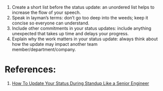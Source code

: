 
1. Create a short list before the status update: an unordered list helps to increase the flow of your speech.
2. Speak in layman’s terms: don’t go too deep into the weeds; keep it concise so everyone can understand.
3. Include other commitments in your status updates: include anything unexpected that takes up time and delays your progress.
4. Explain why the work matters in your status update: always think about how the update may impact another team member/department/company.

# References:

1. [How To Update Your Status During Standup Like a Senior Engineer](https://betterprogramming.pub/how-to-update-your-status-during-stand-up-like-a-senior-engineer-f05f3c7f91e4)